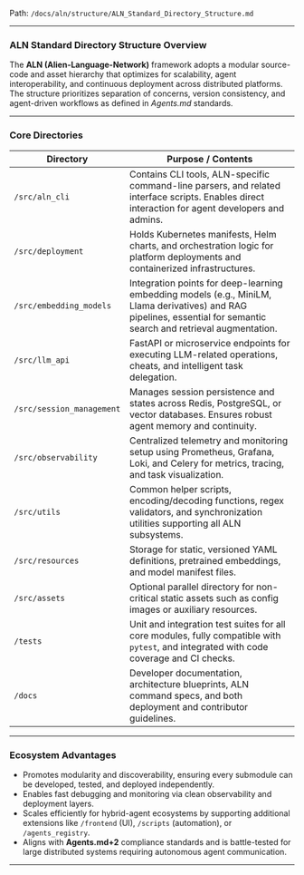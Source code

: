 Path: `/docs/aln/structure/ALN_Standard_Directory_Structure.md`  

***

### ALN Standard Directory Structure Overview

The **ALN (Alien-Language-Network)** framework adopts a modular source-code and asset hierarchy that optimizes for scalability, agent interoperability, and continuous deployment across distributed platforms. The structure prioritizes separation of concerns, version consistency, and agent-driven workflows as defined in *Agents.md* standards.

***

### Core Directories

| Directory | Purpose / Contents |
|------------|--------------------|
| `/src/aln_cli` | Contains CLI tools, ALN-specific command-line parsers, and related interface scripts. Enables direct interaction for agent developers and admins. |
| `/src/deployment` | Holds Kubernetes manifests, Helm charts, and orchestration logic for platform deployments and containerized infrastructures. |
| `/src/embedding_models` | Integration points for deep-learning embedding models (e.g., MiniLM, Llama derivatives) and RAG pipelines, essential for semantic search and retrieval augmentation. |
| `/src/llm_api` | FastAPI or microservice endpoints for executing LLM-related operations, cheats, and intelligent task delegation. |
| `/src/session_management` | Manages session persistence and states across Redis, PostgreSQL, or vector databases. Ensures robust agent memory and continuity. |
| `/src/observability` | Centralized telemetry and monitoring setup using Prometheus, Grafana, Loki, and Celery for metrics, tracing, and task visualization. |
| `/src/utils` | Common helper scripts, encoding/decoding functions, regex validators, and synchronization utilities supporting all ALN subsystems. |
| `/src/resources` | Storage for static, versioned YAML definitions, pretrained embeddings, and model manifest files. |
| `/src/assets` | Optional parallel directory for non-critical static assets such as config images or auxiliary resources. |
| `/tests` | Unit and integration test suites for all core modules, fully compatible with `pytest`, and integrated with code coverage and CI checks. |
| `/docs` | Developer documentation, architecture blueprints, ALN command specs, and both deployment and contributor guidelines. |

***

### Ecosystem Advantages

- Promotes modularity and discoverability, ensuring every submodule can be developed, tested, and deployed independently.  
- Enables fast debugging and monitoring via clean observability and deployment layers.  
- Scales efficiently for hybrid-agent ecosystems by supporting additional extensions like `/frontend` (UI), `/scripts` (automation), or `/agents_registry`.  
- Aligns with **Agents.md+2** compliance standards and is battle-tested for large distributed systems requiring autonomous agent communication.

***
